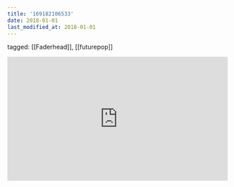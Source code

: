 ```yaml
---
title: '169182106533'
date: 2018-01-01
last_modified_at: 2018-01-01
---
```

tagged: [[Faderhead]], [[futurepop]]
<iframe allow="accelerometer; autoplay; clipboard-write; encrypted-media; gyroscope; picture-in-picture" allowfullscreen="" frameborder="0" height="281" id="youtube_iframe" src="https://www.youtube.com/embed/6gLRnkizNB8?feature=oembed&amp;enablejsapi=1&amp;origin=https://safe.txmblr.com&amp;wmode=opaque" width="500"></iframe>